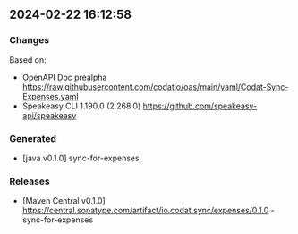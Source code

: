 

## 2024-02-22 16:12:58
### Changes
Based on:
- OpenAPI Doc prealpha https://raw.githubusercontent.com/codatio/oas/main/yaml/Codat-Sync-Expenses.yaml
- Speakeasy CLI 1.190.0 (2.268.0) https://github.com/speakeasy-api/speakeasy
### Generated
- [java v0.1.0] sync-for-expenses
### Releases
- [Maven Central v0.1.0] https://central.sonatype.com/artifact/io.codat.sync/expenses/0.1.0 - sync-for-expenses